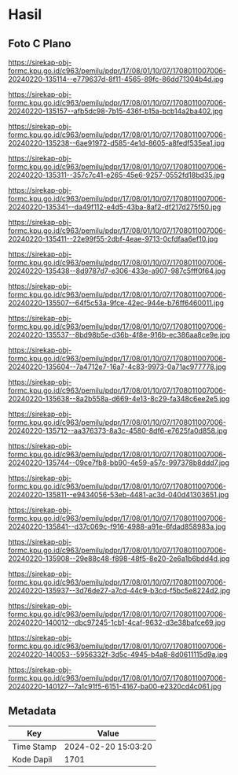 # Hasil

## Foto C Plano

https://sirekap-obj-formc.kpu.go.id/c963/pemilu/pdpr/17/08/01/10/07/1708011007006-20240220-135114--e779637d-8f11-4565-89fc-86dd71304b4d.jpg

https://sirekap-obj-formc.kpu.go.id/c963/pemilu/pdpr/17/08/01/10/07/1708011007006-20240220-135157--afb5dc98-7b15-436f-b15a-bcb14a2ba402.jpg

https://sirekap-obj-formc.kpu.go.id/c963/pemilu/pdpr/17/08/01/10/07/1708011007006-20240220-135238--6ae91972-d585-4e1d-8605-a8fedf535ea1.jpg

https://sirekap-obj-formc.kpu.go.id/c963/pemilu/pdpr/17/08/01/10/07/1708011007006-20240220-135311--357c7c41-e265-45e6-9257-0552fd18bd35.jpg

https://sirekap-obj-formc.kpu.go.id/c963/pemilu/pdpr/17/08/01/10/07/1708011007006-20240220-135341--da49f112-e4d5-43ba-8af2-df217d275f50.jpg

https://sirekap-obj-formc.kpu.go.id/c963/pemilu/pdpr/17/08/01/10/07/1708011007006-20240220-135411--22e99f55-2dbf-4eae-9713-0cfdfaa6ef10.jpg

https://sirekap-obj-formc.kpu.go.id/c963/pemilu/pdpr/17/08/01/10/07/1708011007006-20240220-135438--8d9787d7-e306-433e-a907-987c5fff0f64.jpg

https://sirekap-obj-formc.kpu.go.id/c963/pemilu/pdpr/17/08/01/10/07/1708011007006-20240220-135507--64f5c53a-9fce-42ec-944e-b76ff6460011.jpg

https://sirekap-obj-formc.kpu.go.id/c963/pemilu/pdpr/17/08/01/10/07/1708011007006-20240220-135537--8bd98b5e-d36b-4f8e-916b-ec386aa8ce9e.jpg

https://sirekap-obj-formc.kpu.go.id/c963/pemilu/pdpr/17/08/01/10/07/1708011007006-20240220-135604--7a4712e7-16a7-4c83-9973-0a71ac977778.jpg

https://sirekap-obj-formc.kpu.go.id/c963/pemilu/pdpr/17/08/01/10/07/1708011007006-20240220-135638--8a2b558a-d669-4e13-8c29-fa348c6ee2e5.jpg

https://sirekap-obj-formc.kpu.go.id/c963/pemilu/pdpr/17/08/01/10/07/1708011007006-20240220-135712--aa376373-8a3c-4580-8df6-e7625fa0d858.jpg

https://sirekap-obj-formc.kpu.go.id/c963/pemilu/pdpr/17/08/01/10/07/1708011007006-20240220-135744--09ce7fb8-bb90-4e59-a57c-997378b8ddd7.jpg

https://sirekap-obj-formc.kpu.go.id/c963/pemilu/pdpr/17/08/01/10/07/1708011007006-20240220-135811--e9434056-53eb-4481-ac3d-040d41303651.jpg

https://sirekap-obj-formc.kpu.go.id/c963/pemilu/pdpr/17/08/01/10/07/1708011007006-20240220-135841--d37c069c-f916-4988-a91e-6fdad858983a.jpg

https://sirekap-obj-formc.kpu.go.id/c963/pemilu/pdpr/17/08/01/10/07/1708011007006-20240220-135908--29e88c48-f898-48f5-8e20-2e6a1b6bdd4d.jpg

https://sirekap-obj-formc.kpu.go.id/c963/pemilu/pdpr/17/08/01/10/07/1708011007006-20240220-135937--3d76de27-a7cd-44c9-b3cd-f5bc5e8224d2.jpg

https://sirekap-obj-formc.kpu.go.id/c963/pemilu/pdpr/17/08/01/10/07/1708011007006-20240220-140012--dbc97245-1cb1-4caf-9632-d3e38bafce69.jpg

https://sirekap-obj-formc.kpu.go.id/c963/pemilu/pdpr/17/08/01/10/07/1708011007006-20240220-140053--5956332f-3d5c-4945-b4a8-8d0611115d9a.jpg

https://sirekap-obj-formc.kpu.go.id/c963/pemilu/pdpr/17/08/01/10/07/1708011007006-20240220-140127--7a1c91f5-6151-4167-ba00-e2320cd4c061.jpg


## Metadata

| Key        | Value               |
| ---------- | ------------------- |
| Time Stamp | 2024-02-20 15:03:20 |
| Kode Dapil | 1701                |



